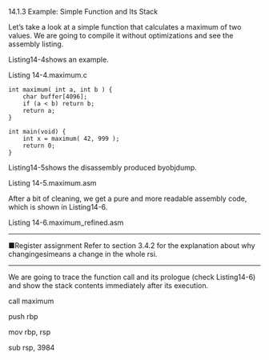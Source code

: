 14.1.3 Example: Simple Function and Its Stack

Let’s take a look at a simple function that calculates a maximum of two values. We are going to compile it without optimizations and see the assembly listing.

Listing14-4shows an example.

Listing 14-4.maximum.c

```
int maximum( int a, int b ) {
    char buffer[4096];
    if (a < b) return b;
    return a;
}

int main(void) {
    int x = maximum( 42, 999 );
    return 0;
}

```

Listing14-5shows the disassembly produced byobjdump.

Listing 14-5.maximum.asm





After a bit of cleaning, we get a pure and more readable assembly code, which is shown in Listing14-6.

Listing 14-6.maximum\_refined.asm



---

■Register assignment Refer to section 3.4.2 for the explanation about why changingesimeans a change in the whole rsi.

---

We are going to trace the function call and its prologue \(check Listing14-6\) and show the stack contents immediately after its execution.



call maximum

push rbp

mov rbp, rsp

sub rsp, 3984



